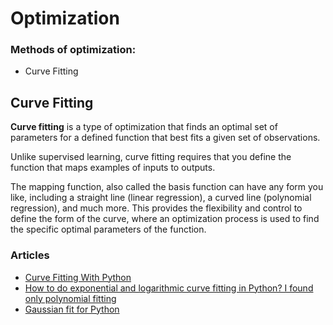 # Optimization

### Methods of optimization:

- Curve Fitting

## Curve Fitting

**Curve fitting** is a type of optimization that finds an optimal set of parameters for a defined function that best fits a given set of observations.

Unlike supervised learning, curve fitting requires that you define the function that maps examples of inputs to outputs.

The mapping function, also called the basis function can have any form you like, including a straight line (linear regression), a curved line (polynomial regression), and much more. This provides the flexibility and control to define the form of the curve, where an optimization process is used to find the specific optimal parameters of the function.

### Articles 

- [Curve Fitting With Python](https://machinelearningmastery.com/curve-fitting-with-python/)
- [How to do exponential and logarithmic curve fitting in Python? I found only polynomial fitting](https://stackoverflow.com/questions/3433486/how-to-do-exponential-and-logarithmic-curve-fitting-in-python-i-found-only-poly)
- [Gaussian fit for Python](https://stackoverflow.com/questions/19206332/gaussian-fit-for-python/19207683)
